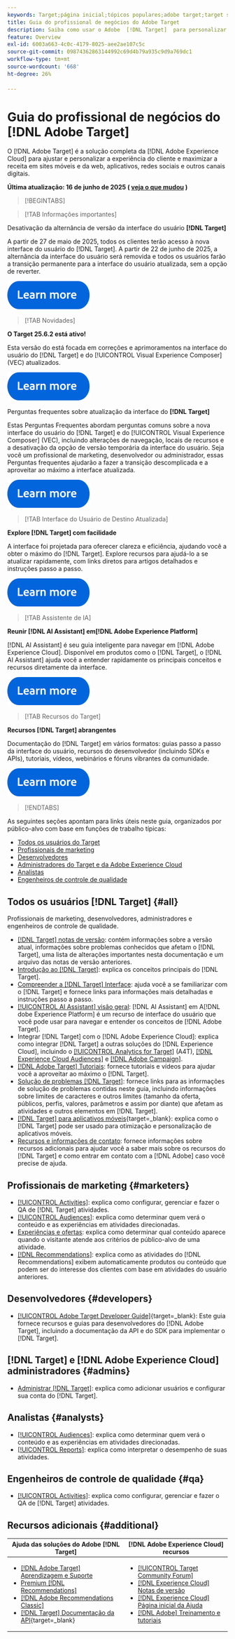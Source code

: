 ```yaml
---
keywords: Target;página inicial;tópicos populares;adobe target;target standard;target premium;documentação do target;documentação do adobe target;guia do profissional;guia do usuário
title: Guia do profissional de negócios do Adobe Target
description: Saiba como usar o Adobe  [!DNL Target]  para personalizar a experiência de seus clientes a fim de maximizar a receita em seus sites, aplicativos e outros canais digitais.
feature: Overview
exl-id: 6003a663-4c0c-4179-8025-aee2ae107c5c
source-git-commit: 09874362863144992c69d4b79a935c9d9a769dc1
workflow-type: tm+mt
source-wordcount: '668'
ht-degree: 26%

---
```


# Guia do profissional de negócios do [!DNL Adobe Target]

O [!DNL Adobe Target] é a solução completa da [!DNL Adobe Experience Cloud] para ajustar e personalizar a experiência do cliente e maximizar a receita em sites móveis e da web, aplicativos, redes sociais e outros canais digitais.

**Última atualização: 16 de junho de 2025 ( [veja o que mudou](r-release-notes/doc-change.md) )**

>[!BEGINTABS]

>[!TAB Informações importantes]

Desativação da alternância de versão da interface do usuário **[!DNL Target]**

A partir de 27 de maio de 2025, todos os clientes terão acesso à nova interface do usuário do [!DNL Target]. A partir de 22 de junho de 2025, a alternância da interface do usuário será removida e todos os usuários farão a transição permanente para a interface do usuário atualizada, sem a opção de reverter.

[![Ícone Saiba mais](/help/main/assets/learn-more.svg)](/help/main/r-release-notes/release-notes.md#toggle)

>[!TAB Novidades]

**O Target 25.6.2 está ativo!**

Esta versão do está focada em correções e aprimoramentos na interface do usuário do [!DNL Target] e do [!UICONTROL Visual Experience Composer] (VEC) atualizados.

[![Ícone Saiba mais](/help/main/assets/learn-more.svg)](/help/main/r-release-notes/release-notes.md)

Perguntas frequentes sobre atualização da interface do **[!DNL Target]**

Estas Perguntas Frequentes abordam perguntas comuns sobre a nova interface do usuário do [!DNL Target] e do [!UICONTROL Visual Experience Composer] (VEC), incluindo alterações de navegação, locais de recursos e a desativação da opção de versão temporária da interface do usuário. Seja você um profissional de marketing, desenvolvedor ou administrador, essas Perguntas frequentes ajudarão a fazer a transição descomplicada e a aproveitar ao máximo a interface atualizada.

[![Ícone Saiba mais](/help/main/assets/learn-more.svg)](/help/main/c-intro/updated-ui-faq.md)

>[!TAB Interface do Usuário de Destino Atualizada]

**Explore [!DNL Target] com facilidade**

A interface foi projetada para oferecer clareza e eficiência, ajudando você a obter o máximo do [!DNL Target]. Explore recursos para ajudá-lo a se atualizar rapidamente, com links diretos para artigos detalhados e instruções passo a passo.

[![Ícone Saiba mais](/help/main/assets/learn-more.svg)](/help/main/c-intro/understand-the-target-ui.md)

>[!TAB Assistente de IA]

**Reunir [!DNL AI Assistant] em[!DNL Adobe Experience Platform]**

[!DNL AI Assistant] é seu guia inteligente para navegar em [!DNL Adobe Experience Cloud]. Disponível em produtos como o [!DNL Target], o [!DNL AI Assistant] ajuda você a entender rapidamente os principais conceitos e recursos diretamente da interface.

[![Ícone Saiba mais](/help/main/assets/learn-more.svg)](/help/main/c-intro/ai-assistant.md)

>[!TAB Recursos do Target]

**Recursos [!DNL Target] abrangentes**

Documentação do [!DNL Target] em vários formatos: guias passo a passo da interface do usuário, recursos do desenvolvedor (incluindo SDKs e APIs), tutoriais, vídeos, webinários e fóruns vibrantes da comunidade.

[![Ícone Saiba mais](/help/main/assets/learn-more.svg)](/help/main/r-release-notes/target-documentation.md)

>[!ENDTABS]

As seguintes seções apontam para links úteis neste guia, organizados por público-alvo com base em funções de trabalho típicas:

- [Todos os usuários do Target](#all)
- [Profissionais de marketing](#marketers)
- [Desenvolvedores](#developers)
- [Administradores do Target e da Adobe Experience Cloud](#admins)
- [Analistas](#analysts)
- [Engenheiros de controle de qualidade](#qa)

## Todos os usuários [!DNL Target] {#all}

Profissionais de marketing, desenvolvedores, administradores e engenheiros de controle de qualidade.

- [[!DNL Target] notas de versão](r-release-notes/release-notes.md): contém informações sobre a versão atual, informações sobre problemas conhecidos que afetam o [!DNL Target], uma lista de alterações importantes nesta documentação e um arquivo das notas de versão anteriores.
- [Introdução ao [!DNL Target]](c-intro/intro.md): explica os conceitos principais do [!DNL Target].
- [Compreender a [!DNL Target] Interface](/help/main/c-intro/understand-the-target-ui.md): ajuda você a se familiarizar com o [!DNL Target] e fornece links para informações mais detalhadas e instruções passo a passo.
- [[!UICONTROL AI Assistant] visão geral](/help/main/c-intro/ai-assistant.md): [!DNL AI Assistant] em A[!DNL dobe Experience Platform] é um recurso de interface do usuário que você pode usar para navegar e entender os conceitos de [!DNL Adobe Target].
- Integrar [!DNL Target] com o [!DNL Adobe Experience Cloud]: explica como integrar [!DNL Target] a outras soluções do [!DNL Experience Cloud], incluindo o [[!UICONTROL Analytics for Target]](/help/main/c-integrating-target-with-mac/a4t/a4t.md) (A4T), [[!DNL Experience Cloud Audiences]](/help/main/c-integrating-target-with-mac/mmp.md) e [[!DNL Adobe Campaign]](/help/main/c-integrating-target-with-mac/campaign-and-target.md).
- [[!DNL Adobe Target] Tutoriais](https://experienceleague.adobe.com/docs/target-learn/tutorials/overview.html?lang=pt-BR): fornece tutoriais e vídeos para ajudar você a aproveitar ao máximo o [!DNL Target].
- [Solução de problemas [!DNL Target]](r-troubleshooting-target/troubleshooting-target.md): fornece links para as informações de solução de problemas contidas neste guia, incluindo informações sobre limites de caracteres e outros limites (tamanho da oferta, públicos, perfis, valores, parâmetros e assim por diante) que afetam as atividades e outros elementos em [!DNL Target].
- [[!DNL Target] para aplicativos móveis](https://experienceleague.adobe.com/docs/target-dev/developer/mobile-apps/overview.html?lang=pt-BR){target=_blank}: explica como o [!DNL Target] pode ser usado para otimização e personalização de aplicativos móveis.
- [Recursos e informações de contato](cmp-resources-and-contact-information.md): fornece informações sobre recursos adicionais para ajudar você a saber mais sobre os recursos do [!DNL Target] e como entrar em contato com a [!DNL Adobe] caso você precise de ajuda.

## Profissionais de marketing {#marketers}

- [[!UICONTROL Activities]](c-activities/activities.md): explica como configurar, gerenciar e fazer o QA de [!DNL Target] atividades.
- [[!UICONTROL Audiences]](c-target/target.md): explica como determinar quem verá o conteúdo e as experiências em atividades direcionadas.
- [Experiências e ofertas](c-experiences/experiences.md): explica como determinar qual conteúdo aparece quando o visitante atende aos critérios de público-alvo de uma atividade.
- [[!DNL Recommendations]](c-recommendations/recommendations.md): explica como as atividades do [!DNL Recommendations] exibem automaticamente produtos ou conteúdo que podem ser do interesse dos clientes com base em atividades do usuário anteriores.

## Desenvolvedores {#developers}

- [[!UICONTROL Adobe Target Developer Guide]](https://experienceleague.adobe.com/docs/target-dev/developer/overview.html?lang=pt-BR){target=_blank}: Este guia fornece recursos e guias para desenvolvedores do [!DNL Adobe Target], incluindo a documentação da API e do SDK para implementar o [!DNL Target].

## [!DNL Target] e [!DNL Adobe Experience Cloud] administradores {#admins}

- [Administrar [!DNL Target]](administrating-target/administrating-target.md): explica como adicionar usuários e configurar sua conta do [!DNL Target].

## Analistas {#analysts}

- [[!UICONTROL Audiences]](c-target/target.md): explica como determinar quem verá o conteúdo e as experiências em atividades direcionadas.
- [[!UICONTROL Reports]](c-reports/reports.md): explica como interpretar o desempenho de suas atividades.

## Engenheiros de controle de qualidade {#qa}

- [[!UICONTROL Activities]](c-activities/activities.md): explica como configurar, gerenciar e fazer o QA de [!DNL Target] atividades.

## Recursos adicionais {#additional}

| Ajuda das soluções do Adobe [!DNL Target] | [!DNL Adobe Experience Cloud] recursos |
|--- |--- |
| <ul><li>[[!DNL Adobe Target] Aprendizagem e Suporte](https://helpx.adobe.com/br/support/target.html)</li><li>[Premium [!DNL Recommendations]](c-recommendations/recommendations.md)</li><li>[[!DNL Adobe Recommendations Classic]](/help/main/assets/adobe-recommendations-classic.pdf)</li><li>[[!DNL Target] Documentação da API](https://experienceleague.adobe.com/docs/target-dev/developer/api/target-api-overview.html?lang=pt-BR){target=_blank}</li></ul> | <ul><li>[[!UICONTROL Target Community Forum]](https://experienceleaguecommunities.adobe.com/t5/adobe-target/ct-p/adobe-target-community?profile.language=pt)</li><li>[[!DNL Experience Cloud] Notas de versão](https://experienceleague.adobe.com/docs/release-notes/experience-cloud/current.html?lang=pt-BR)</li><li>[[!DNL Experience Cloud] Página inicial da Ajuda](https://helpx.adobe.com/br/support/experience-cloud.html)</li><li>[[!DNL Adobe] Treinamento e tutoriais](https://helpx.adobe.com/br/learning.html?promoid=KAUDK)</li></ul> |  |

